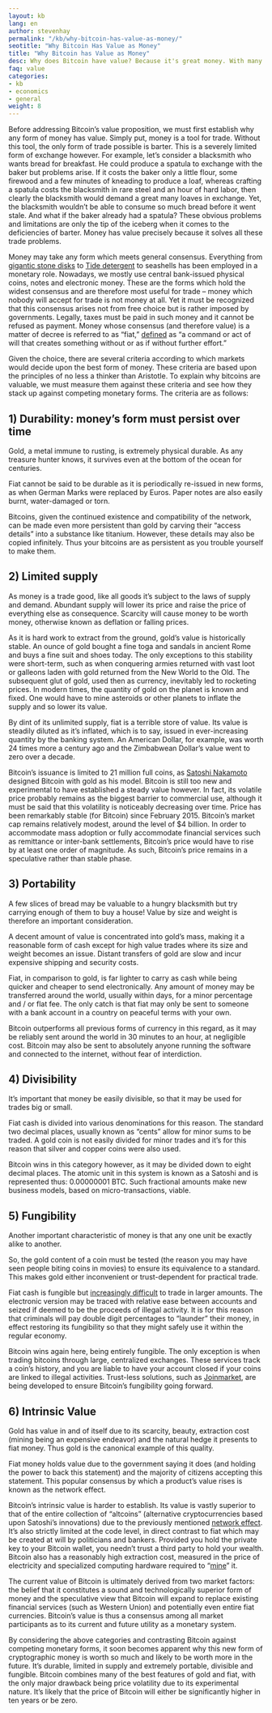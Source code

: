 ```yaml
---
layout: kb
lang: en
author: stevenhay
permalink: "/kb/why-bitcoin-has-value-as-money/"
seotitle: "Why Bitcoin Has Value as Money"
title: "Why Bitcoin has Value as Money"
desc: Why does Bitcoin have value? Because it's great money. With many of the best features of gold and fiat, Bitcoin may be the best form of money ever.    
faq: value
categories: 
- kb
- economics
- general
weight: 8
---
```

Before addressing Bitcoin’s value proposition, we must first establish why any form of money has value. Simply put, money is a tool for trade. Without this tool, the only form of trade possible is barter. This is a severely limited form of exchange however. For example, let’s consider a blacksmith who wants bread for breakfast. He could produce a spatula to exchange with the baker but problems arise. If it costs the baker only a little flour, some firewood and a few minutes of kneading to produce a loaf, whereas crafting a spatula costs the blacksmith in rare steel and an hour of hard labor, then clearly the blacksmith would demand a great many loaves in exchange. Yet, the blacksmith wouldn’t be able to consume so much bread before it went stale. And what if the baker already had a spatula? These obvious problems and limitations are only the tip of the iceberg when it comes to the deficiencies of barter. Money has value precisely because it solves all these trade problems. 

Money may take any form which meets general consensus. Everything from [gigantic stone disks](https://en.wikipedia.org/wiki/Yap#Stone_money) to [Tide detergent](http://www.usnews.com/news/articles/2012/03/14/pilfered-tide-detergent-new-drug-currency) to seashells has been employed in a monetary role. Nowadays, we mostly use central bank-issued physical coins, notes and electronic money. These are the forms which hold the widest consensus and are therefore most useful for trade – money which nobody will accept for trade is not money at all. Yet it must be recognized that this consensus arises not from free choice but is rather imposed by governments. Legally, taxes must be paid in such money and it cannot be refused as payment. Money whose consensus (and therefore value) is a matter of decree is referred to as “fiat,” [defined](http://www.merriam-webster.com/dictionary/fiat) as “a command or act of will that creates something without or as if without further effort.” 

Given the choice, there are several criteria according to which markets would decide upon the best form of money. These criteria are based upon the principles of no less a thinker than Aristotle. To explain why bitcoins are valuable, we must measure them against these criteria and see how they stack up against competing monetary forms. The criteria are as follows:
 
## 1) Durability: money’s form must persist over time

Gold, a metal immune to rusting, is extremely physical durable. As any treasure hunter knows, it survives even at the bottom of the ocean for centuries.
  
Fiat cannot be said to be durable as it is periodically re-issued in new forms, as when German Marks were replaced by Euros. Paper notes are also easily burnt, water-damaged or torn.

Bitcoins, given the continued existence and compatibility of the network, can be made even more persistent than gold by carving their “access details” into a substance like titanium. However, these details may also be copied infinitely. Thus your bitcoins are as persistent as you trouble yourself to make them.

## 2) Limited supply 

As money is a trade good, like all goods it’s subject to the laws of supply and demand. Abundant supply will lower its price and raise the price of everything else as consequence. Scarcity will cause money to be worth money, otherwise known as deflation or falling prices.

As it is hard work to extract from the ground, gold’s value is historically stable. An ounce of gold bought a fine toga and sandals in ancient Rome and buys a fine suit and shoes today. The only exceptions to this stability were short-term, such as when conquering armies returned with vast loot or galleons laden with gold returned from the New World to the Old. The subsequent glut of gold, used then as currency, inevitably led to rocketing prices. In modern times, the quantity of gold on the planet is known and fixed. One would have to mine asteroids or other planets to inflate the supply and so lower its value.

By dint of its unlimited supply, fiat is a terrible store of value. Its value is steadily diluted as it’s inflated, which is to say, issued in ever-increasing quantity by the banking system. An American Dollar, for example, was worth 24 times more a century ago and the Zimbabwean Dollar’s value went to zero over a decade.

Bitcoin’s issuance is limited to 21 million full coins, as [Satoshi Nakamoto](https://en.wikipedia.org/wiki/Satoshi_Nakamoto) designed Bitcoin with gold as his model. Bitcoin is still too new and experimental to have established a steady value however. In fact, its volatile price probably remains as the biggest barrier to commercial use, although it must be said that this volatility is noticeably decreasing over time. Price has been remarkably stable (for Bitcoin) since February 2015. Bitcoin’s market cap remains relatively modest, around the level of $4 billion. In order to accommodate mass adoption or fully accommodate financial services such as remittance or inter-bank settlements, Bitcoin’s price would have to rise by at least one order of magnitude. As such, Bitcoin’s price remains in a speculative rather than stable phase.

## 3) Portability
A few slices of bread may be valuable to a hungry blacksmith but try carrying enough of them to buy a house! Value by size and weight is therefore an important consideration. 

A decent amount of value is concentrated into gold’s mass, making it a reasonable form of cash except for high value trades where its size and weight becomes an issue. Distant transfers of gold are slow and incur expensive shipping and security costs. 

Fiat, in comparison to gold, is far lighter to carry as cash while being quicker and cheaper to send electronically. Any amount of money may be transferred around the world, usually within days, for a minor percentage and / or flat fee. The only catch is that fiat may only be sent to someone with a bank account in a country on peaceful terms with your own.

Bitcoin outperforms all previous forms of currency in this regard, as it may be reliably sent around the world in 30 minutes to an hour, at negligible cost. Bitcoin may also be sent to absolutely anyone running the software and connected to the internet, without fear of interdiction. 

## 4) Divisibility 
It’s important that money be easily divisible, so that it may be used for trades big or small. 

Fiat cash is divided into various denominations for this reason. The standard two decimal places, usually known as “cents” allow for minor sums to be traded. A gold coin is not easily divided for minor trades and it’s for this reason that silver and copper coins were also used. 

Bitcoin wins in this category however, as it may be divided down to eight decimal places. The atomic unit in this system is known as a Satoshi and is represented thus: 0.00000001 BTC. Such fractional amounts make new business models, based on micro-transactions, viable.

## 5) Fungibility
Another important characteristic of money is that any one unit be exactly alike to another. 

So, the gold content of a coin must be tested (the reason you may have seen people biting coins in movies) to ensure its equivalence to a standard. This makes gold either inconvenient or trust-dependent for practical trade.
 
Fiat cash is fungible but [increasingly difficult](https://mises.org/library/international-war-cash) to trade in larger amounts. The electronic version may be traced with relative ease between accounts and seized if deemed to be the proceeds of illegal activity. It is for this reason that criminals will pay double digit percentages to “launder” their money, in effect restoring its fungibility so that they might safely use it within the regular economy. 

Bitcoin wins again here, being entirely fungible. The only exception is when trading bitcoins through large, centralized exchanges. These services track a coin’s history, and you are liable to have your account closed if your coins are linked to illegal activities. Trust-less solutions, such as [Joinmarket](https://bitcointalk.org/index.php?topic=919116.0), are being developed to ensure Bitcoin’s fungibility going forward.

## 6) Intrinsic Value
Gold has value in and of itself due to its scarcity, beauty, extraction cost (mining being an expensive endeavor) and the natural hedge it presents to fiat money. Thus gold is the canonical example of this quality. 

Fiat money holds value due to the government saying it does (and holding the power to back this statement) and the majority of citizens accepting this statement. This popular consensus by which a product’s value rises is known as the network effect. 

Bitcoin’s intrinsic value is harder to establish. Its value is vastly superior to that of the entire collection of “altcoins” (alternative cryptocurrencies based upon Satoshi’s innovations) due to the previously mentioned [network effect](https://en.wikipedia.org/wiki/Network_effect). It’s also strictly limited at the code level, in direct contrast to fiat which may be created at will by politicians and bankers. Provided you hold the private key to your Bitcoin wallet, you needn’t trust a third party to hold your wealth. Bitcoin also has a reasonably high extraction cost, measured in the price of electricity and specialized computing hardware required to “[mine](https://en.bitcoin.it/wiki/Mining)” it. 

The current value of Bitcoin is ultimately derived from two market factors: the belief that it constitutes a sound and technologically superior form of money and the speculative view that Bitcoin will expand to replace existing financial services (such as Western Union) and potentially even entire fiat currencies. Bitcoin’s value is thus a consensus among all market participants as to its current and future utility as a monetary system.

By considering the above categories and contrasting Bitcoin against competing monetary forms, it soon becomes apparent why this new form of cryptographic money is worth so much and likely to be worth more in the future. It’s durable, limited in supply and extremely portable, divisible and fungible. Bitcoin combines many of the best features of gold and fiat, with the only major drawback being price volatility due to its experimental nature. It’s likely that the price of Bitcoin will either be significantly higher in ten years or be zero. 